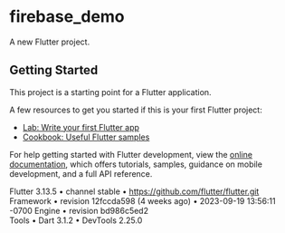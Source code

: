 # firebase_demo

A new Flutter project.

## Getting Started

This project is a starting point for a Flutter application.

A few resources to get you started if this is your first Flutter project:

- [Lab: Write your first Flutter app](https://docs.flutter.dev/get-started/codelab)
- [Cookbook: Useful Flutter samples](https://docs.flutter.dev/cookbook)

For help getting started with Flutter development, view the
[online documentation](https://docs.flutter.dev/), which offers tutorials,
samples, guidance on mobile development, and a full API reference.


Flutter 3.13.5 • channel stable • https://github.com/flutter/flutter.git
Framework • revision 12fccda598 (4 weeks ago) • 2023-09-19 13:56:11 -0700
Engine • revision bd986c5ed2                                             
Tools • Dart 3.1.2 • DevTools 2.25.0 